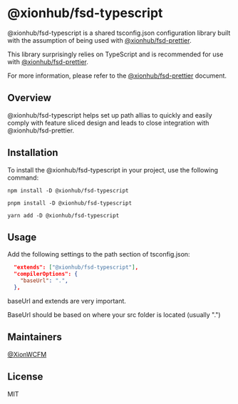 # @xionhub/fsd-typescript

@xionhub/fsd-typescript is a shared tsconfig.json configuration library built with the assumption of being used with [@xionhub/fsd-prettier](https://github.com/xionhub/fsd-prettier).

This library surprisingly relies on TypeScript and is recommended for use with [@xionhub/fsd-prettier](https://github.com/xionhub/fsd-prettier).

For more information, please refer to the [@xionhub/fsd-prettier](https://github.com/xionhub/fsd-prettier) document.

## Overview

@xionhub/fsd-typescript helps set up path allias to quickly and easily comply with feature sliced ​​design and leads to close integration with @xionhub/fsd-prettier.

## Installation

To install the @xionhub/fsd-typescript in your project, use the following command:

```
npm install -D @xionhub/fsd-typescript
```

```
pnpm install -D @xionhub/fsd-typescript
```

```
yarn add -D @xionhub/fsd-typescript
```

## Usage

Add the following settings to the path section of tsconfig.json:

```json
  "extends": ["@xionhub/fsd-typescript"],
  "compilerOptions": {
    "baseUrl": ".",
  },
```

baseUrl and extends are very important.

BaseUrl should be based on where your src folder is located (usually ".")

## Maintainers

[@XionWCFM](https://github.com/XionWCFM)

## License

MIT

